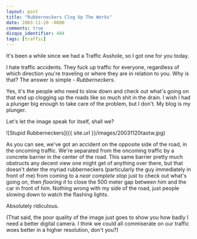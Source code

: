 ```yaml
---
layout: post
title: "Rubberneckers Clog Up The Works"
date: 2003-11-20 -0800
comments: true
disqus_identifier: 404
tags: [traffic]
---
```

It's been a while since we had a Traffic Asshole, so I got one for you
today.

 I hate traffic accidents. They fuck up traffic for everyone, regardless
of which direction you're traveling or where they are in relation to
you. Why is that? The answer is simple - *Rubberneckers*.

 Yes, it's the people who need to slow down and check out what's going
on that end up clogging up the roads like so much shit in the drain. I
wish I had a plunger big enough to take care of the problem, but I
don't. My blog is my plunger.

 Let's let the image speak for itself, shall we?

 ![Stupid
Rubberneckers]({{ site.url }}/images/20031120taotw.jpg)

 As you can see, we've got an accident on the opposite side of the road,
in the oncoming traffic. We're separated from the oncoming traffic by a
concrete barrier in the center of the road. This same barrier pretty
much obstructs any decent view one might get of anything over there, but
that doesn't deter the myriad rubberneckers (particularly the guy
immediately in front of me) from coming to a *near complete stop* just
to check out what's going on, then *flooring it* to close the 500 meter
gap between him and the car in front of him. Nothing wrong with my side
of the road, just people slowing down to watch the flashing lights.

 Absolutely ridiculous.

 (That said, the poor quality of the image just goes to show you how
badly I need a better digital camera. I think we could all commiserate
on our traffic woes better in a higher resolution, don't you?)
